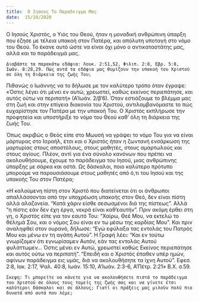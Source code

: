 ```yaml
---
title:  Ο Ιησους Το Παραδειγμα Μας
date:  15/10/2020
---
```


Ο Ιησούς Χριστός, ο Υιός του Θεού, ήταν η μοναδική ανθρώπινη ύπαρξη που έζησε με τέλεια υπακοή στον Πατέρα, και απόλυτη υποταγή στο νόμο του Θεού. Το έκανε αυτό ώστε να είναι όχι μόνο ο αντικαταστάτης μας, αλλά και το παράδειγμά μας.

`Διαβάστε τα παρακάτω εδάφια: Λουκ. 2:51,52, Φιλιπ. 2:8, Εβρ. 5:8, Ιωάν. 8:28,29. Πώς αυτά τα εδάφια μας θυμίζουν την υπακοή του Χριστού σε όλη τη διάρκεια της ζωής Του;`

Πιθανώς ο Ιωάννης να το δήλωσε με τον καλύτερο τρόπο όταν έγραψε: «Όστις λέγει ότι μένει εν αυτώ, χρεωστεί, καθώς εκείνος περιεπάτησε, και αυτός ούτω να περιπατή» (Α’Ιωάν. 2/β‘6). Όταν εστιάζουμε το βλέμμα μας στη ζωή και στην επίγεια διακονία του Χριστού, αντιλαμβανόμαστε το πώς ευχαρίστησε τον Πατέρα με την υπακοή Του. Ο Χριστός εκπλήρωσε την προφητεία και υποστήριξε το νόμο του Θεού καθ’ όλη τη διάρκεια της ζωής Του.

Όπως ακριβώς ο Θεός είπε στο Μωυσή να γράψει το νόμο Του για να είναι μάρτυρας στο Ισραήλ, έτσι και ο Χριστός ήταν η ζωντανή ενσάρκωση της μαρτυρίας στους αποστόλους, στους μαθητές, στους αμαρτωλούς και στους αγίους. Πλέον, αντί για ένα σύνολο κανόνων που πρέπει να ακολουθήσουμε, έχουμε το παράδειγμα του Ιησού, μιας ανθρώπινης ύπαρξης με σάρκα και οστά. Ως δάσκαλοι, ποιο καλύτερο πρότυπο μπορούμε να παρουσιάσουμε στους μαθητές από ό,τι του Ιησού και της υπακοής Του στον Πατέρα;

«Η καλούμενη πίστη στον Χριστό που διατείνεται ότι οι άνθρωποι απαλλάσσονται από την υποχρέωση υπακοής στον Θεό, δεν είναι πίστη αλλά αλαζονεία. “Κατά χάριν είσθε σεσωσμένοι διά της πίστεως”. Αλλά “η πίστις εάν δεν έχη έργα, νεκρά είναι καθ’εαυτήν”. Πριν ακόμη έρθει στη γη, ο Χριστός είπε για τον εαυτό Του: “Χαίρω, Θεέ Μου, να εκτελώ το θέλημά Σου, και ο νόμος Σου είναι εν τω μέσω της καρδίας Μου”. Και πριν αναληφθεί στον ουρανό, δήλωσε: “Εγώ εφύλαξα τας εντολάς του Πατρός Μου και μένω εν τη αγάπη Αυτού”. Η Γραφή λέει: “Και εν τούτω γνωρίζομεν ότι εγνωρίσαμεν Αυτόν, εάν τας εντολάς Αυτού φυλάττωμεν… Όστις μένει εν Αυτώ, χρεωστεί καθώς Εκείνος περιεπάτησε και αυτός ούτω να περιπατή”. “Επειδή και ο Χριστός έπαθεν υπέρ ημών, αφίνων παράδειγμα εις υμάς, διά να ακολουθήσητε τα ίχνη Αυτού”. Εφεσ. 2:8, Ιακ. 2:17, Ψαλ. 40:8, Ιωάν. 15:10, Α’Ιωάν. 2:3-6, Α’Πέτρ. 2:21» Β.Χ. σ.59.

`Σκεψη: Τι μπορείτε να κάνετε για να ακολουθήσετε πιστά το παράδειγμα του Χριστού σε όλους τους τομείς της ζωής σας και να γίνετε έτσι καλύτεροι δάσκαλοι και σε άλλους; Γιατί οι πράξεις μας μιλούν πολύ πιο δυνατά από αυτά που λέμε;`